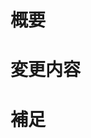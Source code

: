 # 概要
<!-- 関連する Issue 番号 -->

# 変更内容
<!-- ビューの変更がある場合はスクショによる比較などがあるとわかりやすい -->

# 補足
<!-- レビューをする際に見てほしい点、ローカル環境で試す際の注意点、など -->
